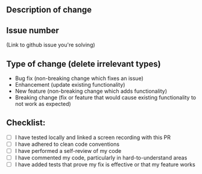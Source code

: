## Description of change

## Issue number

(Link to github issue you're solving)

## Type of change (delete irrelevant types)

- Bug fix (non-breaking change which fixes an issue)
- Enhancement (update existing functionality)
- New feature (non-breaking change which adds functionality)
- Breaking change (fix or feature that would cause existing functionality to not work as expected)

## Checklist:

- [ ] I have tested locally and linked a screen recording with this PR
- [ ] I have adhered to clean code conventions
- [ ] I have performed a self-review of my code
- [ ] I have commented my code, particularly in hard-to-understand areas
- [ ] I have added tests that prove my fix is effective or that my feature works
